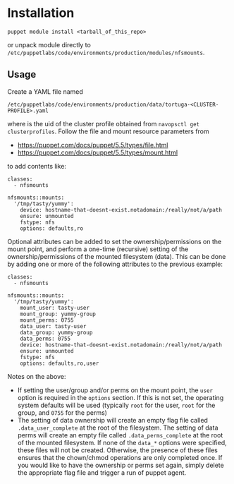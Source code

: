 # Installation

```
puppet module install <tarball_of_this_repo>
```

or unpack module directly to
`/etc/puppetlabs/code/environments/production/modules/nfsmounts`.

## Usage

Create a YAML file named

```
/etc/puppetlabs/code/environments/production/data/tortuga-<CLUSTER-PROFILE>.yaml
```

where <CLUSTER-PROFILE> is the uid of the cluster profile obtained from
`navopsctl get clusterprofiles`. Follow the file and mount resource parameters
from

* https://puppet.com/docs/puppet/5.5/types/file.html
* https://puppet.com/docs/puppet/5.5/types/mount.html

to add contents like:

```
classes:
  - nfsmounts

nfsmounts::mounts:
  '/tmp/tasty/yummy':
    device: hostname-that-doesnt-exist.notadomain:/really/not/a/path
    ensure: unmounted
    fstype: nfs
    options: defaults,ro
```

Optional attributes can be added to set the ownership/permissions on the mount point, and perform a one-time (recursive) setting of the ownership/permissions of the mounted filesystem (data). This can be done by adding one or more of the following attributes to the previous example:

```
classes:
  - nfsmounts

nfsmounts::mounts:
  '/tmp/tasty/yummy':
    mount_user: tasty-user
    mount_group: yummy-group
    mount_perms: 0755
    data_user: tasty-user
    data_group: yummy-group
    data_perms: 0755
    device: hostname-that-doesnt-exist.notadomain:/really/not/a/path
    ensure: unmounted
    fstype: nfs
    options: defaults,ro,user
```

Notes on the above:

- If setting the user/group and/or perms on the mount point, the `user` option is required in the `options` section. If this is not set, the operating system defaults will be used (typically `root` for the user, `root` for the group, and `0755` for the perms)
- The setting of data ownership will create an empty flag file called `.data_user_complete` at the root of the filesystem. The setting of data perms will create an empty file called `.data_perms_complete` at the root of the mounted filesystem. If none of the `data_*` options were specified, these files will not be created. Otherwise, the presence of these files ensures that the chown/chmod operations are only completed once. If you would like to have the ownership or perms set again, simply delete the appropriate flag file and trigger a run of puppet agent. 